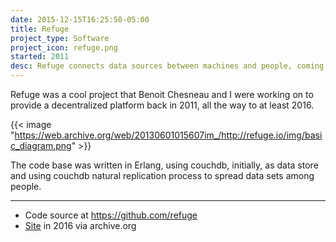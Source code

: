 ```yaml
---
date: 2015-12-15T16:25:50-05:00
title: Refuge
project_type: Software
project_icon: refuge.png
started: 2011
desc: Refuge connects data sources between machines and people, coming from devices, peoples or services in a decentralized manner.
---
```


Refuge was a cool project that Benoit Chesneau and I were working on to provide a decentralized platform back in 2011, all the way to at least 2016.

{{< image "https://web.archive.org/web/20130601015607im_/http://refuge.io/img/basic_diagram.png" >}}

The code base was written in Erlang, using couchdb, initially, as data store and using couchdb natural replication process to spread data sets among people.

---

+ Code source at <https://github.com/refuge>
+ [Site](https://web.archive.org/web/20160316175404/http://refuge.io/) in 2016 via archive.org
